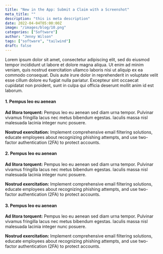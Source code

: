 ```yaml
---
title: "New in the App: Submit a Claim with a Screenshot"
meta_title: ""
description: "this is meta description"
date: 2022-04-04T05:00:00Z
image: "/images/blog/10.png"
categories: ["Software"]
author: "Jenny Wilson"
tags: ["software", "tailwind"]
draft: false
---
```


Lorem ipsum dolor sit amet, consectetur adipiscing elit, sed do eiusmod tempor incididunt ut labore et dolore magna aliqua. Ut enim ad minim veniam, quis nostrud exercitation ullamco laboris nisi ut aliquip ex ea commodo consequat. Duis aute irure dolor in reprehenderit in voluptate velit esse cillum dolore eu fugiat nulla pariatur. Excepteur sint occaecat cupidatat non proident, sunt in culpa qui officia deserunt mollit anim id est laborum.

#### 1. Pempus leo eu aenean

**Ad litora torquent:** Pempus leo eu aenean sed diam urna tempor. Pulvinar vivamus fringilla lacus nec metus bibendum egestas. Iaculis massa nisl malesuada lacinia integer nunc posuere.

**Nostrud exercitation:** Implement comprehensive email filtering solutions, educate employees about recognizing phishing attempts, and use two-factor authentication (2FA) to protect accounts.

#### 2. Pempus leo eu aenean

**Ad litora torquent:** Pempus leo eu aenean sed diam urna tempor. Pulvinar vivamus fringilla lacus nec metus bibendum egestas. Iaculis massa nisl malesuada lacinia integer nunc posuere.

**Nostrud exercitation:** Implement comprehensive email filtering solutions, educate employees about recognizing phishing attempts, and use two-factor authentication (2FA) to protect accounts.

#### 3. Pempus leo eu aenean

**Ad litora torquent:** Pempus leo eu aenean sed diam urna tempor. Pulvinar vivamus fringilla lacus nec metus bibendum egestas. Iaculis massa nisl malesuada lacinia integer nunc posuere.

**Nostrud exercitation:** Implement comprehensive email filtering solutions, educate employees about recognizing phishing attempts, and use two-factor authentication (2FA) to protect accounts.
